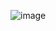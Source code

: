 ![image](https://user-images.githubusercontent.com/98875045/152689110-ca5d3875-daa7-4775-a93a-8ade96ce0ef9.png)
